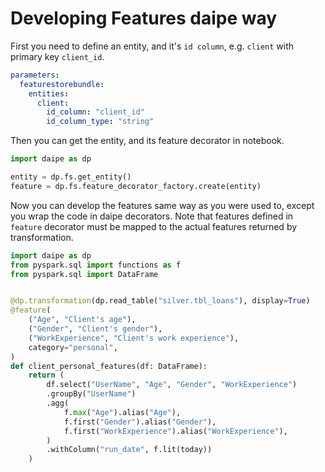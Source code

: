 # Developing Features daipe way

First you need to define an entity, and it's `id column`, e.g. `client` with
primary key `client_id`.

```yaml
parameters:
  featurestorebundle:
    entities:
      client:
        id_column: "client_id"
        id_column_type: "string"
```

Then you can get the entity, and its feature decorator in notebook. 

```python
import daipe as dp

entity = dp.fs.get_entity()
feature = dp.fs.feature_decorator_factory.create(entity)
```

Now you can develop the features same way as you were used to,
except you wrap the code in daipe decorators. Note that features
defined in `feature` decorator must be mapped to the actual
features returned by transformation.

```python
import daipe as dp
from pyspark.sql import functions as f
from pyspark.sql import DataFrame


@dp.transformation(dp.read_table("silver.tbl_loans"), display=True)
@feature(
    ("Age", "Client's age"),
    ("Gender", "Client's gender"),
    ("WorkExperience", "Client's work experience"),
    category="personal",
)
def client_personal_features(df: DataFrame):
    return (
        df.select("UserName", "Age", "Gender", "WorkExperience")
        .groupBy("UserName")
        .agg(
            f.max("Age").alias("Age"),
            f.first("Gender").alias("Gender"),
            f.first("WorkExperience").alias("WorkExperience"),
        )
        .withColumn("run_date", f.lit(today))
    )
```
